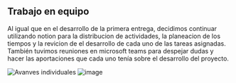 ## Trabajo en equipo
Al igual que en el desarrollo de la primera entrega, decidimos continuar utilizando notion para la distribucion de actividades, la planeacion de los tiempos y la revicion de el desarrollo de cada uno de las tareas asignadas. También tuvimos reuniones en microsoft teams para despejar dudas y hacer las aportaciones que cada uno tenía sobre el desarrollo del proyecto.

<img src="(https://user-images.githubusercontent.com/90399267/142078482-2d80298e-eddc-4d60-b220-462ac69de41c.png)" title=" Avanves individuales" /></a>
![image](https://user-images.githubusercontent.com/90399267/142078482-2d80298e-eddc-4d60-b220-462ac69de41c.png)

